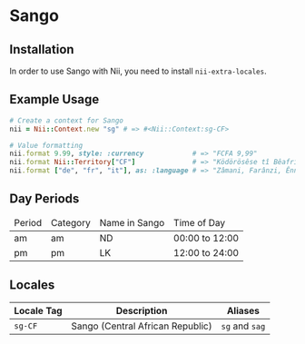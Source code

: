 <!-- This file has been generated. Source: languages/_template.md.erb -->

# Sango

## Installation

In order to use Sango with Nii, you need to install `nii-extra-locales`.

## Example Usage

``` ruby
# Create a context for Sango
nii = Nii::Context.new "sg" # => #<Nii::Context:sg-CF>

# Value formatting
nii.format 9.99, style: :currency            # => "FCFA 9,99"
nii.format Nii::Territory["CF"]              # => "Ködörösêse tî Bêafrîka"
nii.format ["de", "fr", "it"], as: :language # => "Zâmani, Farânzi, Ênnde"
```

## Day Periods


<table>
  <thead>
    <tr>
      <td>Period</td>
      <td>Category</td>
      <td>Name in Sango</td>
      <td>Time of Day</td>
    </tr>
  </thead>
  <tbody>
    <tr>
      <td>am</td>
      <td>am</td>
      <td>ND</td>
      <td>00:00 to 12:00</td>
    </tr>
    <tr>
      <td>pm</td>
      <td>pm</td>
      <td>LK</td>
      <td>12:00 to 24:00</td>
    </tr>
  </tbody>
</table>



## Locales

<table>
  <thead>
    <tr>
      <th>Locale Tag</th>
      <th>Description</th>
      <th>Aliases</th>
    </tr>
  </thead>
  <tbody>
    <tr>
      <td><code>sg-CF</code></td>
      <td>Sango (Central African Republic)</td>
      <td><code>sg</code> and <code>sag</code></td>
    </tr>
  </tbody>
</table>

